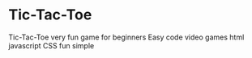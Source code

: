 # Tic-Tac-Toe
Tic-Tac-Toe very fun game for beginners Easy code video games html javascript CSS fun simple
